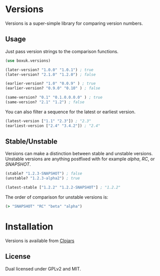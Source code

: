 
# Versions

Versions is a super-simple library for comparing version numbers.

## Usage

Just pass version strings to the comparison functions.

```clojure
(use boxuk.versions)

(later-version? "1.0.0" "1.0.1") ; true
(later-version? "2.1.0" "1.2.0") ; false

(earlier-version? "1.0" "0.0.9" ) ; true
(earlier-version? "0.9.0" "0.10" ) ; false

(same-version? "0.1" "0.1.0.0.0.0" ) ; true
(same-version? "2.1" "1.2") ; false
```

You can also filter a sequence for the latest or earliest version.

```clojure
(latest-version ["1.1" "2.3"]) ; "2.3"
(earliest-version ["2.4" "3.4.2"]) ; "2.4"
```

## Stable/Unstable

Versions can make a distinction between stable and unstable versions.
Unstable versions are anything postfixed with for example _alpha_, _RC_, or _SNAPSHOT_.

```clojure
(stable? "1.2.3-SNAPSHOT") ; false
(unstable? "1.2.3-alpha2") ; true

(latest-stable ["1.2.2" "1.2.2-SNAPSHOT"] ; "1.2.2"
```

The order of comparison for unstable versions is:

```clojure
(> "SNAPSHOT" "RC" "beta" "alpha")
```

# Installation

Versions is available from [Clojars](http://clojars.org/versions)

## License

Dual licensed under GPLv2 and MIT.

